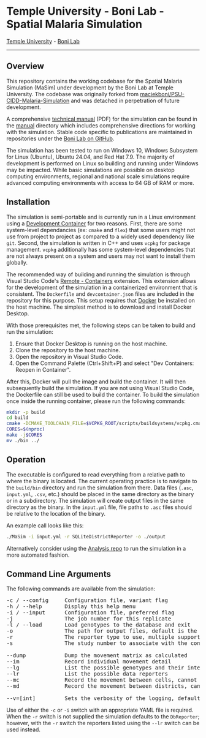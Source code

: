 # Temple University - Boni Lab - Spatial Malaria Simulation

[Temple University](https://www.temple.edu/) - [Boni Lab](http://mol.ax/)

---

## Overview

This repository contains the working codebase for the Spatial Malaria Simulation (MaSim) under development by the Boni Lab at Temple University. The codebase was originally forked from [maciekboni/PSU-CIDD-Malaria-Simulation](https://github.com/maciekboni/PSU-CIDD-Malaria-Simulation) and was detached in perpetration of future development.

A comprehensive [technical manual](manual/manual.pdf) (PDF) for the simulation can be found in the [manual](manual/) directory which includes comprehensive directions for working with the simulation. Stable code specific to publications are maintained in repositories under the [Boni Lab on GitHub](https://github.com/bonilab). 

The simulation has been tested to run on Windows 10, Windows Subsystem for Linux (Ubuntu), Ubuntu 24.04, and Red Hat 7.9. The majority of development is performed on Linux so building and running under Windows may be impacted.  While basic simulations are possible on desktop computing environments, regional and national scale simulations require advanced computing environments with access to 64 GB of RAM or more. 

## Installation

The simulation is semi-portable and is currently run in a Linux environment using a [Development Container](https://containers.dev/) for two reasons. First, there are some system-level dependancies (ex: `cmake` and `flex`) that some users might not use from project to project as compared to a widely used dependency like `git`. Second, the simulation is written in C++ and uses `vcpkg` for package management. `vcpkg` additionally has some system-level dependencies that are not always present on a system and users may not want to install them globally.

The recommended way of building and running the simulation is through Visual Studio Code's [Remote - Containers](https://marketplace.visualstudio.com/items?itemName=ms-vscode-remote.remote-containers) extension. This extension allows for the development of the simulation in a containerized environment that is consistent. The `Dockerfile` and `devcontainer.json` files are included in the repository for this purpose. This setup requires that [Docker](https://www.docker.com/) be installed on the host machine. The simplest method is to download and install Docker Desktop.

With those prerequisites met, the following steps can be taken to build and run the simulation:

1. Ensure that Docker Desktop is running on the host machine.
2. Clone the repository to the host machine.
3. Open the repository in Visual Studio Code.
4. Open the Command Palette (Ctrl+Shift+P) and select "Dev Containers: Reopen in Container".

After this, Docker will pull the image and build the container. It will then subsequently build the simulation. If you are not using Visual Studio Code, the Dockerfile can still be used to build the container. To build the simulation once inside the running container, please run the following commands:

```sh
mkdir -p build 
cd build 
cmake -DCMAKE_TOOLCHAIN_FILE=$VCPKG_ROOT/scripts/buildsystems/vcpkg.cmake .. 
CORES=$(nproc) 
make -j$CORES 
mv ./bin ../ 
```

## Operation

The executable is configured to read everything from a relative path to where the binary is located. The current operating practice is to navigate to the `build/bin` directory and run the simulation from there. Data files (`.asc`, `input.yml`, `.csv`, etc.) should be placed in the same directory as the binary or in a subdirectory. The simulation will create output files in the same directory as the binary. In the `input.yml` file, file paths to `.asc` files should be relative to the location of the binary.

An example call looks like this:

```bash
./MaSim -i input.yml -r SQLiteDistrictReporter -o ./output
```

Alternatively consider using the [Analysis repo](https://github.com/jbrodovsky/Temple-Malaria-Simulation-Analysis) to run the simulation in a more automated fashion.

## Command Line Arguments

The following commands are available from the simulation:
<pre>
-c / --config     Configuration file, variant flag 
-h / --help       Display this help menu
-i / --input      Configuration file, preferred flag
-j                The job number for this replicate
-l / --load       Load genotypes to the database and exit
-o                The path for output files, default is the current directory
-r                The reporter type to use, multiple supported when comma delimited
-s                The study number to associate with the configuration

--dump            Dump the movement matrix as calculated
--im              Record individual movement detail
--lg              List the possible genotypes and their internal id values
--lr              List the possible data reporters
--mc              Record the movement between cells, cannot run with --md
--md              Record the movement between districts, cannot run with --mc

--v=[int]         Sets the verbosity of the logging, default zero
</pre>

Use of either the `-c` or `-i` switch with an appropriate YAML file is required. When the `-r` switch is not supplied the simulation defaults to the `DbReporter`; however, with the `-r` switch the reporters listed using the `--lr` switch can be used instead.
